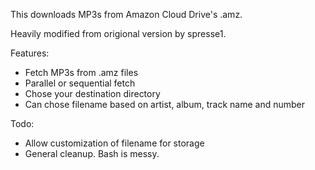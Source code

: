 This downloads MP3s from Amazon Cloud Drive's .amz.

Heavily modified from origional version by spresse1.

Features:
- Fetch MP3s from .amz files
- Parallel or sequential fetch
- Chose your destination directory
- Can chose filename based on artist, album, track name and number

Todo:
- Allow customization of filename for storage
- General cleanup.  Bash is messy.
